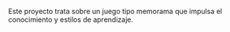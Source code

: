 Este proyecto trata sobre un juego tipo memorama que impulsa el conocimiento y estilos de aprendizaje.

